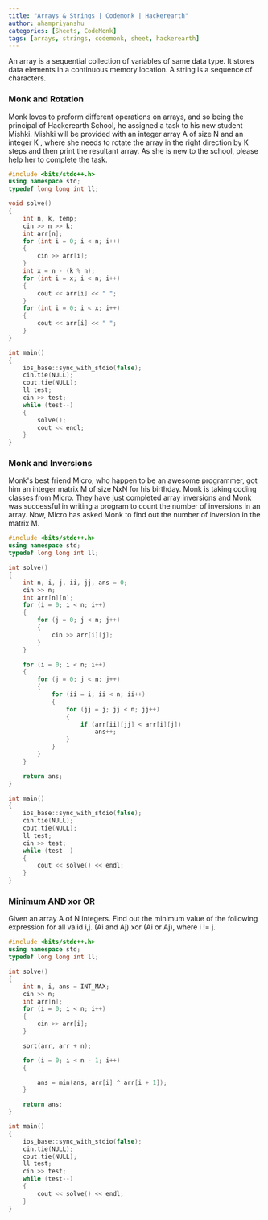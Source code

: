 ```yaml
---
title: "Arrays & Strings | Codemonk | Hackerearth"
author: ahampriyanshu
categories: [Sheets, CodeMonk]
tags: [arrays, strings, codemonk, sheet, hackerearth]
---
```


An array is a sequential collection of variables of same data type. It stores data elements in a continuous memory location. A string is a sequence of characters.

### Monk and Rotation

Monk loves to preform different operations on arrays, and so being the principal of Hackerearth School, he assigned a task to his new student Mishki. Mishki will be provided with an integer array A of size N and an integer K , where she needs to rotate the array in the right direction by K steps and then print the resultant array. As she is new to the school, please help her to complete the task.

```cpp
#include <bits/stdc++.h>
using namespace std;
typedef long long int ll;

void solve()
{
    int n, k, temp;
    cin >> n >> k;
    int arr[n];
    for (int i = 0; i < n; i++)
    {
        cin >> arr[i];
    }
    int x = n - (k % n);
    for (int i = x; i < n; i++)
    {
        cout << arr[i] << " ";
    }
    for (int i = 0; i < x; i++)
    {
        cout << arr[i] << " ";
    }
}

int main()
{
    ios_base::sync_with_stdio(false);
    cin.tie(NULL);
    cout.tie(NULL);
    ll test;
    cin >> test;
    while (test--)
    {
        solve();
        cout << endl;
    }
}
```

### Monk and Inversions

Monk's best friend Micro, who happen to be an awesome programmer, got him an integer matrix M of size NxN for his birthday. Monk is taking coding classes from Micro. They have just completed array inversions and Monk was successful in writing a program to count the number of inversions in an array. Now, Micro has asked Monk to find out the number of inversion in the matrix M.

```cpp
#include <bits/stdc++.h>
using namespace std;
typedef long long int ll;

int solve()
{
    int n, i, j, ii, jj, ans = 0;
    cin >> n;
    int arr[n][n];
    for (i = 0; i < n; i++)
    {
        for (j = 0; j < n; j++)
        {
            cin >> arr[i][j];
        }
    }

    for (i = 0; i < n; i++)
    {
        for (j = 0; j < n; j++)
        {
            for (ii = i; ii < n; ii++)
            {
                for (jj = j; jj < n; jj++)
                {
                    if (arr[ii][jj] < arr[i][j])
                        ans++;
                }
            }
        }
    }

    return ans;
}

int main()
{
    ios_base::sync_with_stdio(false);
    cin.tie(NULL);
    cout.tie(NULL);
    ll test;
    cin >> test;
    while (test--)
    {
        cout << solve() << endl;
    }
}
```

### Minimum AND xor OR

Given an array A of N integers. Find out the minimum value of the following expression for all valid i,j.
(Ai and Aj) xor (Ai or Aj), where i != j.

```cpp
#include <bits/stdc++.h>
using namespace std;
typedef long long int ll;

int solve()
{
    int n, i, ans = INT_MAX;
    cin >> n;
    int arr[n];
    for (i = 0; i < n; i++)
    {
        cin >> arr[i];
    }

    sort(arr, arr + n);

    for (i = 0; i < n - 1; i++)
    {

        ans = min(ans, arr[i] ^ arr[i + 1]);
    }

    return ans;
}

int main()
{
    ios_base::sync_with_stdio(false);
    cin.tie(NULL);
    cout.tie(NULL);
    ll test;
    cin >> test;
    while (test--)
    {
        cout << solve() << endl;
    }
}
```
